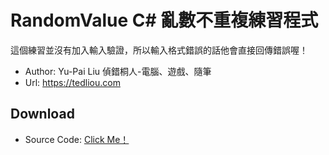 # RandomValue C# 亂數不重複練習程式
這個練習並沒有加入輸入驗證，所以輸入格式錯誤的話他會直接回傳錯誤喔！
* Author: Yu-Pai Liu 偵錯桐人-電腦、遊戲、隨筆
* Url: <https://tedliou.com>

## Download
* Source Code: [Click Me！](https://github.com/tedliou/RandomValue/archive/master.zip)


